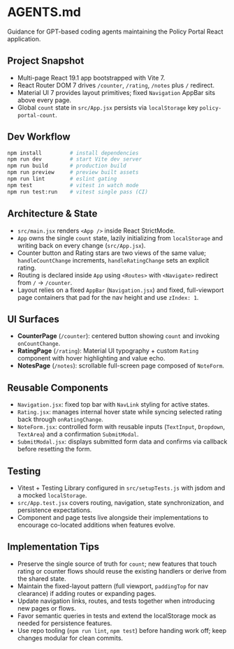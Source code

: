 # AGENTS.md

Guidance for GPT-based coding agents maintaining the Policy Portal React application.

## Project Snapshot
- Multi-page React 19.1 app bootstrapped with Vite 7.
- React Router DOM 7 drives `/counter`, `/rating`, `/notes` plus `/` redirect.
- Material UI 7 provides layout primitives; fixed `Navigation` AppBar sits above every page.
- Global `count` state in `src/App.jsx` persists via `localStorage` key `policy-portal-count`.

## Dev Workflow
```bash
npm install         # install dependencies
npm run dev         # start Vite dev server
npm run build       # production build
npm run preview     # preview built assets
npm run lint        # eslint gating
npm test            # vitest in watch mode
npm run test:run    # vitest single pass (CI)
```

## Architecture & State
- `src/main.jsx` renders `<App />` inside React StrictMode.
- `App` owns the single `count` state, lazily initializing from `localStorage` and writing back on every change (`src/App.jsx`).
- Counter button and Rating stars are two views of the same value; `handleCountChange` increments, `handleRatingChange` sets an explicit rating.
- Routing is declared inside `App` using `<Routes>` with `<Navigate>` redirect from `/` → `/counter`.
- Layout relies on a fixed `AppBar` (`Navigation.jsx`) and fixed, full-viewport page containers that pad for the nav height and use `zIndex: 1`.

## UI Surfaces
- **CounterPage** (`/counter`): centered button showing `count` and invoking `onCountChange`.
- **RatingPage** (`/rating`): Material UI typography + custom `Rating` component with hover highlighting and value echo.
- **NotesPage** (`/notes`): scrollable full-screen page composed of `NoteForm`.

## Reusable Components
- `Navigation.jsx`: fixed top bar with `NavLink` styling for active states.
- `Rating.jsx`: manages internal hover state while syncing selected rating back through `onRatingChange`.
- `NoteForm.jsx`: controlled form with reusable inputs (`TextInput`, `Dropdown`, `TextArea`) and a confirmation `SubmitModal`.
- `SubmitModal.jsx`: displays submitted form data and confirms via callback before resetting the form.

## Testing
- Vitest + Testing Library configured in `src/setupTests.js` with jsdom and a mocked `localStorage`.
- `src/App.test.jsx` covers routing, navigation, state synchronization, and persistence expectations.
- Component and page tests live alongside their implementations to encourage co-located additions when features evolve.

## Implementation Tips
- Preserve the single source of truth for `count`; new features that touch rating or counter flows should reuse the existing handlers or derive from the shared state.
- Maintain the fixed-layout pattern (full viewport, `paddingTop` for nav clearance) if adding routes or expanding pages.
- Update navigation links, routes, and tests together when introducing new pages or flows.
- Favor semantic queries in tests and extend the localStorage mock as needed for persistence features.
- Use repo tooling (`npm run lint`, `npm test`) before handing work off; keep changes modular for clean commits.
